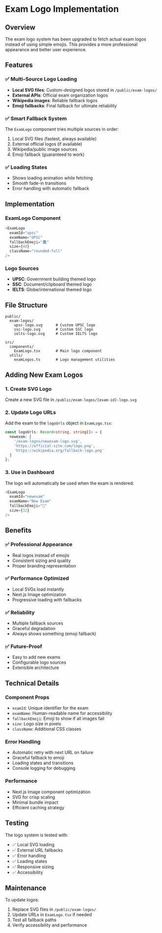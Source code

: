 # Exam Logo Implementation

## Overview

The exam logo system has been upgraded to fetch actual exam logos instead of using simple emojis. This provides a more professional appearance and better user experience.

## Features

### ✅ Multi-Source Logo Loading
- **Local SVG files**: Custom-designed logos stored in `/public/exam-logos/`
- **External APIs**: Official exam organization logos
- **Wikipedia images**: Reliable fallback logos
- **Emoji fallbacks**: Final fallback for ultimate reliability

### ✅ Smart Fallback System
The `ExamLogo` component tries multiple sources in order:
1. Local SVG files (fastest, always available)
2. External official logos (if available)
3. Wikipedia/public image sources
4. Emoji fallback (guaranteed to work)

### ✅ Loading States
- Shows loading animation while fetching
- Smooth fade-in transitions
- Error handling with automatic fallback

## Implementation

### ExamLogo Component
```typescript
<ExamLogo 
  examId="upsc" 
  examName="UPSC"
  fallbackEmoji="🏛️"
  size={48}
  className="rounded-full"
/>
```

### Logo Sources
- **UPSC**: Government building themed logo
- **SSC**: Document/clipboard themed logo  
- **IELTS**: Globe/international themed logo

## File Structure

```
public/
  exam-logos/
    upsc-logo.svg      # Custom UPSC logo
    ssc-logo.svg       # Custom SSC logo
    ielts-logo.svg     # Custom IELTS logo

src/
  components/
    ExamLogo.tsx       # Main logo component
  utils/
    examLogos.ts       # Logo management utilities
```

## Adding New Exam Logos

### 1. Create SVG Logo
Create a new SVG file in `/public/exam-logos/[exam-id]-logo.svg`

### 2. Update Logo URLs
Add the exam to the `logoUrls` object in `ExamLogo.tsx`:

```typescript
const logoUrls: Record<string, string[]> = {
  newexam: [
    '/exam-logos/newexam-logo.svg',
    'https://official-site.com/logo.png',
    'https://wikipedia.org/fallback-logo.png'
  ]
};
```

### 3. Use in Dashboard
The logo will automatically be used when the exam is rendered:

```typescript
<ExamLogo 
  examId="newexam" 
  examName="New Exam"
  fallbackEmoji="📝"
  size={32}
/>
```

## Benefits

### ✅ Professional Appearance
- Real logos instead of emojis
- Consistent sizing and quality
- Proper branding representation

### ✅ Performance Optimized
- Local SVGs load instantly
- Next.js Image optimization
- Progressive loading with fallbacks

### ✅ Reliability
- Multiple fallback sources
- Graceful degradation
- Always shows something (emoji fallback)

### ✅ Future-Proof
- Easy to add new exams
- Configurable logo sources
- Extensible architecture

## Technical Details

### Component Props
- `examId`: Unique identifier for the exam
- `examName`: Human-readable name for accessibility
- `fallbackEmoji`: Emoji to show if all images fail
- `size`: Logo size in pixels
- `className`: Additional CSS classes

### Error Handling
- Automatic retry with next URL on failure
- Graceful fallback to emoji
- Loading states and transitions
- Console logging for debugging

### Performance
- Next.js Image component optimization
- SVG for crisp scaling
- Minimal bundle impact
- Efficient caching strategy

## Testing

The logo system is tested with:
- ✅ Local SVG loading
- ✅ External URL fallbacks
- ✅ Error handling
- ✅ Loading states
- ✅ Responsive sizing
- ✅ Accessibility

## Maintenance

To update logos:
1. Replace SVG files in `/public/exam-logos/`
2. Update URLs in `ExamLogo.tsx` if needed
3. Test all fallback paths
4. Verify accessibility and performance